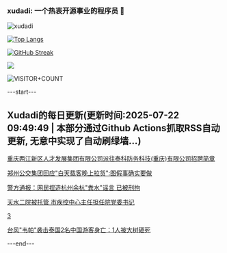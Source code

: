 ### xudadi: 一个热衷开源事业的程序员 👋

![xudadi](https://github-readme-stats-git-masterorgs-github-readme-stats-team.vercel.app/api?username=xudadi)

[![Top Langs](https://github-readme-stats.vercel.app/api/top-langs/?username=xudadi)](https://github.com/anuraghazra/github-readme-stats)

[![GitHub Streak](https://streak-stats.demolab.com?user=xudadi&locale=zh_Hans)](https://git.io/streak-stats)

![](https://raw.githubusercontent.com/xudadi/xudadi/main/assets/github-contribution-grid-snake.svg)

![VISITOR+COUNT](https://komarev.com/ghpvc/?username=xudadi&label=VISITOR+COUNT)


---start---

## Xudadi的每日更新(更新时间:2025-07-22 09:49:49 | 本部分通过Github Actions抓取RSS自动更新, 无意中实现了自动刷绿墙...)

[重庆两江新区人才发展集团有限公司派往泰科防务科技(重庆)有限公司招聘简章](https://www.gongkaoleida.com/article/2522568)

[郑州公交集团回应"白天载客晚上拉货":图假事确实要做](https://m.163.com/news/article/K5115A0B0512B07B.html)

[警方通报：网民捏造杭州余杭"粪水"谣言 已被刑拘](https://m.163.com/news/article/K52AG7B20001899O.html)

[天水二院被托管 市疾控中心主任担任院党委书记](https://m.163.com/news/article/K51CNLHA0514R9P4.html)

[3](https://m.163.com/touch/news/sub/domestic)

[台风"韦帕"袭击泰国2名中国游客身亡：1人被大树砸死](https://m.163.com/news/article/K51CSB5S05345ARG.html)

---end---
